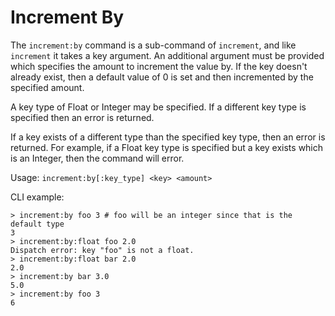 # Increment By

The `increment:by` command is a sub-command of `increment`, and like `increment`
it takes a key argument. An additional argument must be provided which specifies
the amount to increment the value by. If the key doesn't already exist, then a
default value of 0 is set and then incremented by the specified amount.

A key type of Float or Integer may be specified. If a different key type is
specified then an error is returned.

If a key exists of a different type than the specified key type, then an error
is returned. For example, if a Float key type is specified but a key exists
which is an Integer, then the command will error.

Usage: `increment:by[:key_type] <key> <amount>`

CLI example:

```
> increment:by foo 3 # foo will be an integer since that is the default type
3
> increment:by:float foo 2.0
Dispatch error: key "foo" is not a float.
> increment:by:float bar 2.0
2.0
> increment:by bar 3.0
5.0
> increment:by foo 3
6
```
